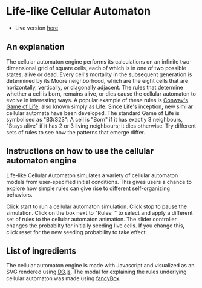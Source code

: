 # Life-like Cellular Automaton

  * Live version [here](http://sameerank.github.io/cellularAutomaton/)

## An explanation

The cellular automaton engine performs its calculations on an infinite two-dimensional grid of square cells, each of which is in one of two possible states, alive or dead. Every cell's mortality in the subsequent generation is determined by its Moore neighborhood, which are the eight cells that are horizontally, vertically, or diagonally adjacent. The rules that determine whether a cell is born, remains alive, or dies cause the cellular automaton to evolve in interesting ways. A popular example of these rules is [Conway's Game of Life](https://en.wikipedia.org/wiki/Conway%27s_Game_of_Life), also known simply as Life. Since Life's inception, new similar cellular automata have been developed. The standard Game of Life is symbolised as "B3/S23": A cell is "Born" if it has exactly 3 neighbours, "Stays alive" if it has 2 or 3 living neighbours; it dies otherwise. Try different sets of rules to see how the patterns that emerge differ.

## Instructions on how to use the cellular automaton engine

Life-like Cellular Automaton simulates a variety of cellular automaton models from user-specified initial conditions. This gives users a chance to explore how simple rules can give rise to different self-organizing behaviors.

Click start to run a cellular automaton simulation. Click stop to pause the simulation. Click on the box next to "Rules: " to select and apply a different set of rules to the cellular automaton animation. The slider controller changes the probabilty for initially seeding live cells. If you change this, click reset for the new seeding probability to take effect.

## List of ingredients

The cellular automaton engine is made with Javascript and visualized as an SVG rendered using [D3.js](https://d3js.org/). The modal for explaining the rules underlying cellular automaton was made using [fancyBox](http://fancyapps.com/fancybox/).
